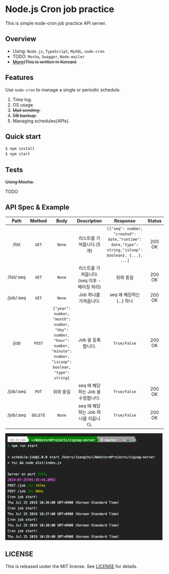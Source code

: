 # Node.js Cron job practice

This is simple node-cron job practice API server.

Overview
---

- Using: `Node.js`, `TypeScript`, `MySQL`, `node-cron`
- TODO: `Mocha`, `Swagger`, `Node-mailer`
- [~~More~~]()~~(This is written in Korean)~~

Features
---
Use `node-cron` to manage a single or periodic schedule. 

1. Time log.
2. OS usage.
3. ~~Mail sending.~~
4. ~~DB backup.~~
5. Managing schedules(APIs).

Quick start
---
```bash
$ npm install
$ npm start
```

Tests
---
~~Using Mocha.~~

TODO

API Spec & Example
---
| Path | Method | Body | Description | Response | Status |
|:----:|:------:|:-----------:|:---------------------------------------:|:-------------------------------:|:--------:|
| /list | `GET` | `None` | 리스트를 가져옵니다.(5개) | `[{"seq": number, "created": date,"runtime": date,"type": string,"isloop": boolean}, {...}, ...]` | 200 OK |
| /list/:seq | `GET` | `None` | 리스트를 가져옵니다.(seq 이후 - 페이징 처리) |  위와 동일 | 200 OK |
| /job/:seq | `GET` | `None` | Job 하나를 가져옵니다. | seq 에 해당하는 {...} 하나 | 200 OK |
| /job | `POST` | `{"year": number, "month": number, "day": number, "hour": number, "minute": number, "isLoop": boolean, "type": string}` | Job 을 등록합니다. | `True/False` | 200 OK |
| /job/:seq | `PUT` | 위와 동일 | seq 에 해당하는 Job 을 수정합니다. | `True/False` | 200 OK |
| /job/:seq | `DELETE` | `None` | seq 에 해당하는 Job 하나를 지웁니다. | `True/False` | 200 OK |

<img src="./.docs/cron.png" width=500 alt="Sample cron image" />

LICENSE
---
This is released under the MIT license. See [LICENSE](LICENSE) for details.
